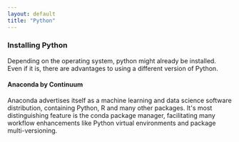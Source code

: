 ```yaml
---
layout: default
title: "Python"
--- 
```


### Installing Python

Depending on the operating system, python might already be installed. Even if it is, there are advantages to using a different version of Python.

#### Anaconda by Continuum

Anaconda advertises itself as a machine learning and data science software distribution, containing Python, R and many other packages. It's most distinguishing feature is the conda package manager, facilitating many workflow enhancements like Python virtual environments and package multi-versioning.